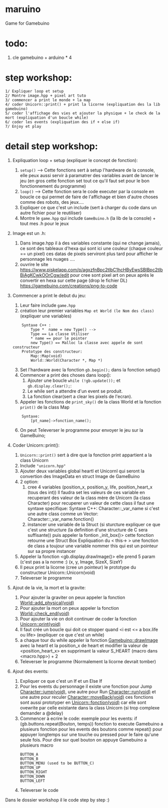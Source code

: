 # maruino
Game for Gamebuino

# todo:
1. cle gamebuino + arduino * 4

# step workshop:
```
1/ Expliquer loop et setup
2/ Montre image.hpp + pixel art tuto
3/ commencer a print le monde + la map
4/ coder Unicorn::print() + print la licorne (expliquation des la lib gamebuino)
5/ coder l'affichage des vies et ajouter la physique + le check de la mort (expliquation d'un boucle while)
6/ coder les events (expliquation des if + else if)
7/ Enjoy et play
```


# detail step workshop:

1. Expliquation loop + setup (expliquer le concept de fonction):

	1. `setup()` --> Cette fonctions sert à setup l'hardware de la console, elle peux aussi servir à paramatrer des variables avant de lancer le jeu (en gros cette fonction set tout ce qu'il faut set pour le bon fonctionnement du programme)
	2. `loop()` --> Cette fonction sera le code executer par la console en boucle ce qui permet de faire de l'affichage et bien d'autre choses comme des robots, des jeux....
	3. Expliquer ce que c'est un include (sert à charger du code dans un autre fichier pour le reutiliser)
	4. Montre le `game.hpp` qui include `GameBuino.h` (la lib de la console) + tout mes .h pour le jeux

2. Image est un .h:
	1. Dans image.hpp il à des variables constante (qui ne change jamais), ce sont des tableaux d'hexa qui sont ici une couleur (chaque couleur == un pixel) ces datas de pixels serviront plus tard pour afficher le personnage les nuages ....
	2. ouvrire le site <https://www.piskelapp.com/p/agxzfnBpc2tlbC1hcHByEwsSBlBpc2tlbBiAgKCwkOOrCgw/edit> pour
	cree sont pixel art on peux après le convertir en hexa sur cette page (drop le fichier DL)
	<https://gamebuino.com/creations/png-to-code>

3. Commencer a print le debut du jeu:
	1. Leur faire include `game.hpp`
	2. création leur premier variables `Map et World (le Nom des class)` (expliquer une variables)
	```
		Syntaxe C++ :
			Type *	name = new Type() -->
			Type == La classe Utiliser
			* name == pour le pointer
			new Type() == Malloc la classe avec appele de sont constructeur
		Prototype des constructeur:
			Map::Map(void)
			World::World(Character *, Map *)
	```		
	3. Set l'hardware avec la fonction `gb.begin();` dans la fonction setup()
	4. Commencer a print des choses dans loop():
		1. Ajouter une boucle `while (!gb.update());` et `gb.display.clear();`:
		2. Le while sert a attendre d'un event se produit.
		3. La fonction clear(sert a clear les pixels de l'ecran).
	5. Appeler les fonctions de `print_sky()` de la class World et la fonction `print()` de la class Map
	```
		Syntaxe:
			[pt_name]->fonction_name();
	```
	6. On peut Televerser le programme pour envoyer le jeu sur la GameBuino;

4. Coder Unicorn::print():
	1. `Unicorn::print()` sert à dire que la fonction print appartient a la class Unicorn
	2. Include `"unicorn.hpp"`
	3. Ajouter deux variables global heartI et UnicornI qui seront la convertion des ImageData en struct Image
	de GameBuino
	4. 2 option:
		1. cree 4 variables (position_x, position_y, life, position_heart_x (tous des int))
		Il faudra set les valeurs de ces variable en recuperant des valeur de la class mère de Unicorn (la class Character)
		pour recuperer un valeur de cette class il faut une syntaxe specifique:
			Syntaxe C++:
				Character::_var_name
				si c'est une autre class comme un Vector:
					Character::_var_name.fonction()
		2. instancer une variable de la Struct <Box> (si sturcture expliquer ce que c'est une structure
		(la definition d'une structure de C sera suffisante)) puis appeler la fontion <this->_init_box()>
		cette fonction retourne une Struct Box
			Expliquation du < this-> > une fonction de class a toujour une variable nommer this qui est un pointeur
			sur sa propre instancer
	5. Appeler la fonction <gb.display.drawImage()> elle prend 5 param (c'est pas a la norme :)
		(x, y, Image, SizeX, SizeY)
	6. Il peux print la licorne (cree un pointeur) le prototype du constructeur Unicorn::Unicorn(void)
	7. Televerser le programme

5. Ajout de la vie, la mort et la gravite:
	1. Pour ajouter la graviter on peux appeler la fonction <World::add_physical(void)>
	2. Pour ajouter la mort on peux appeler la fonction <World::check_end(void)>
	3. Pour ajouter la vie on doit continuer de coder la fonction <Unicorn::print(void)>
	4. Il faut crée un boucle <while> qui doit ce stopper quand <i est <= a box.life ou life> (expliquer ce que
	c'est un while)
	5. a chaque tour du while appeler la fonction <Gamebuino::drawImage> avec la heartI et la position_x de heart et
	modifier la valeur de <position_heart_x> en supprimant la valeur S_HEART (macro dans <macro.hpp>) + 2
	6. Televerser le programme (Normalement la licorne devrait tomber)

6. Ajout des events:
	1. Expliquer ce que c'est un If et un Else If
	2. Pour les events du personnage il existe une fonction pour Jump <Character::jump(void)>, une autre pour Run
	<Character::run(void)> et une autre pour reculer <Character::moveBack(void)> ces fonctions sont aussi prototyper
	en <Unicorn::fonction(void)> car elle sont ovewrite par celle existante dans la class Unicorn (si trop complexe
	demander a @delay)
	3. Commencer à ecrire le code:
		exemple pour les events:
			if (gb.buttons.repeat(Bouton, temps))
				fonction to execute
		Gamebuino a plusieurs fonction pour les events des boutons comme repeat() pour appuyer longtemps sur une touche
		ou pressed pour le faire qu'une seule fois. Pour dire sur quel bouton on appuye Gamebuino a plusieurs macro
		```
		BUTTON_A
		BUTTON_B
		BUTTON_MENU (used to be BUTTON_C)
		BUTTON_UP
		BUTTON_RIGHT
		BUTTON_DOWN
		BUTTON_LEFT
		```
	4. Televerser le code

Dans le dossier workshop il le code step by step :)

